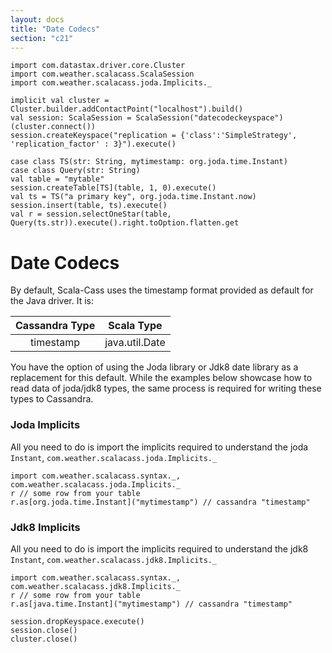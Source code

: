 ```yaml
---
layout: docs
title: "Date Codecs"
section: "c21"
---
```

```tut:invisible
import com.datastax.driver.core.Cluster
import com.weather.scalacass.ScalaSession
import com.weather.scalacass.joda.Implicits._

implicit val cluster = Cluster.builder.addContactPoint("localhost").build()
val session: ScalaSession = ScalaSession("datecodeckeyspace")(cluster.connect())
session.createKeyspace("replication = {'class':'SimpleStrategy', 'replication_factor' : 3}").execute()

case class TS(str: String, mytimestamp: org.joda.time.Instant)
case class Query(str: String)
val table = "mytable"
session.createTable[TS](table, 1, 0).execute()
val ts = TS("a primary key", org.joda.time.Instant.now)
session.insert(table, ts).execute()
val r = session.selectOneStar(table, Query(ts.str)).execute().right.toOption.flatten.get
```

# Date Codecs

By default, Scala-Cass uses the timestamp format provided as default for the Java driver. It is:

| Cassandra Type |           Scala Type               |
|:--------------:|:----------------------------------:|
| timestamp      | java.util.Date                     |


You have the option of using the Joda library or Jdk8 date library as a replacement for this default. While the 
examples below showcase how to read data of joda/jdk8 types, the same process is required for writing these types to
Cassandra.

### Joda Implicits

All you need to do is import the implicits required to understand the joda `Instant`, 
`com.weather.scalacass.joda.Implicits._`

```tut
import com.weather.scalacass.syntax._, com.weather.scalacass.joda.Implicits._
r // some row from your table
r.as[org.joda.time.Instant]("mytimestamp") // cassandra "timestamp"
```

### Jdk8 Implicits

All you need to do is import the implicits required to understand the jdk8 `Instant`, 
`com.weather.scalacass.jdk8.Implicits._`

```tut
import com.weather.scalacass.syntax._, com.weather.scalacass.jdk8.Implicits._
r // some row from your table
r.as[java.time.Instant]("mytimestamp") // cassandra "timestamp"
```
```tut:invisible
session.dropKeyspace.execute()
session.close()
cluster.close()
```